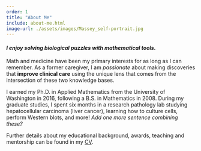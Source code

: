 ```yaml
---
order: 1
title: "About Me"
include: about-me.html
image-url: ./assets/images/Massey_self-portrait.jpg
---
```

[//]: # (About Me)

[//]: # (Currently aiming for high level, who I boil down to professionally, as)
[//]: # (opposed to a short bio. But want feedback on effectiveness from others.)

#### *I enjoy solving biological puzzles with mathematical tools.*

Math and medicine have been my primary interests for as long as I can remember. As a former caregiver, I am *passionate* about making discoveries that **improve clinical care** using the unique lens that comes from the intersection of these two knowledge bases.

I earned my Ph.D. in Applied Mathematics from the University of Washington in 2016, following a B.S. in Mathematics in 2008. During my graduate studies, I spent six months in a research pathology lab studying hepatocellular carcinoma (liver cancer), learning how to culture cells, perform Western blots, and more! *Add one more sentence combining these?*

Further details about my educational background, awards, teaching and mentorship can be found in my [CV](https://drive.google.com/file/d/12hT76A2lRVi6AzYXTV1mY1bBop6ray3I/view?usp=sharing).

[//]: # (Also want icon links to github, twitter, & google scholar if it has one)
